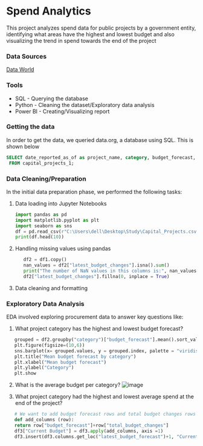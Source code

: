 # Spend Analytics
This project analyzes spend data for public projects by a government entity, identifying what areas have the highest and lowest budget and also visualizing the trend in spend towards the end of the project

### Data Sources
[Data World](https://data.world/city-of-ny/n7gv-k5yt)

### Tools
- SQL - Querying the database
- Python - Cleaning the dataset/Exploratory data analysis
- Power BI - Creating/Visualizing report

### Getting the data
In order to get the data, we queried data.org, a database using SQL. This is shown below
```sql
SELECT date_reported_as_of as project_name, category, budget_forecast, latest_budget_changes, total_budget_changes
 FROM capital_projects_1;
```
### Data Cleaning/Preparation
In the initial data preparation phase, we performed the following tasks:
1. Data loading into Jupyter Notebooks
   ```python
   import pandas as pd
   import matplotlib.pyplot as plt
   import seaborn as sns
   df = pd.read_csv(r"C:\Users\dell\Desktop\Study\Capital_Projects.csv")
   print(df.head(10))
   ```

2. Handling missing values using pandas
   ```python
      df2 = df1.copy()
      nan_values = df2["latest_budget_changes"].isna().sum()
      print("The number of NaN values in this columns is:", nan_values)
      df2["latest_budget_changes"].fillna(0, inplace = True)
   ```
3. Data cleaning and formatting

### Exploratory Data Analysis
EDA involved exploring procurement data to answer key questions like:
1. What project category has the highest and lowest budget forecast?
  ```python
     grouped = df2.groupby("category")["budget_forecast"].mean().sort_values(ascending=True)
     plt.figure(figsize=(10,6))
     sns.barplot(x= grouped.values, y = grouped.index, palette = "viridis")
     plt.title("Mean budget forecast by category")
     plt.xlabel("Mean budget forecast")
     plt.ylabel("Category")
     plt.show
  ```
2. What is the average budget per category?
   ![image](https://github.com/viciousgil/procurement/assets/139291982/0075d06c-9389-4a72-ad64-64faed95dc22)

3. What project category had the highest and lowest average spend at the end of the project?
 ```python
    # We want to add budget forecast rows and total budget changes rows to give us a column that shows the current budget
    def add_columns (row):
    return row["budget_forecast"]+row["total_budget_changes"]
    df3["Current Budget"] = df3.apply(add_columns, axis =1)
    df3.insert(df3.columns.get_loc("latest_budget_forecast")+1, "Current Budget", df3["Current Budget"])
```
